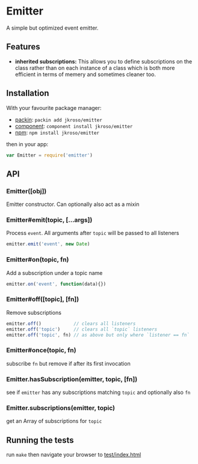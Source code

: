 # Emitter

A simple but optimized event emitter.

## Features

- __inherited subscriptions:__
This allows you to define subscriptions on the class rather than on each instance of a class which is both more efficient in terms of memery and sometimes cleaner too.

## Installation

With your favourite package manager:

- [packin](//github.com/jkroso/packin): `packin add jkroso/emitter`
- [component](//github.com/component/component#installing-packages): `component install jkroso/emitter`
- [npm](//npmjs.org/doc/cli/npm-install.html): `npm install jkroso/emitter`

then in your app:

```javascript
var Emitter = require('emitter')
```

## API

### Emitter([obj])

  Emitter constructor. Can optionally also act as a mixin

### Emitter#emit(topic, [...args])

  Process `event`. All arguments after `topic` will
  be passed to all listeners

```js
emitter.emit('event', new Date)
```

### Emitter#on(topic, fn)

  Add a subscription under a topic name

```js
emitter.on('event', function(data){})
```

### Emitter#off([topic], [fn])

  Remove subscriptions

```js
emitter.off()            // clears all listeners
emitter.off('topic')     // clears all `topic` listeners
emitter.off('topic', fn) // as above but only where `listener == fn`
```

### Emitter#once(topic, fn)

  subscribe `fn` but remove if after its first invocation

### Emitter.hasSubscription(emitter, topic, [fn])

  see if `emitter` has any subscriptions matching
  `topic` and optionally also `fn`

### Emitter.subscriptions(emitter, topic)

  get an Array of subscriptions for `topic`

## Running the tests

run `make` then navigate your browser to [test/index.html](test/index.html)